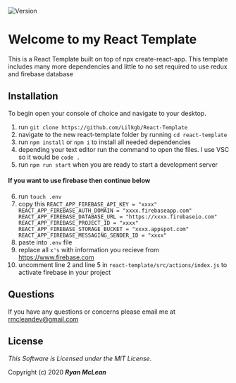 
![Version](https://img.shields.io/badge/Version-1.0-brightgreen?style=for-the-badge)

# Welcome to my React Template

This is a React Template built on top of npx create-react-app. This template includes many more dependencies and little to no set required to use redux and firebase database

## Installation

To begin open your console of choice and navigate to your desktop.

1) run `git clone https://github.com/Lilkgb/React-Template`
2) navigate to the new react-template folder by running `cd react-template`
3) run `npm install` or `npm i` to install all needed dependencies
4) depending your text editor run the command to open the files. I use VSC so it would be `code .`
5) run `npm run start` when you are ready to start a development server

#### If you want to use firebase then continue below

6) run `touch .env`
7) copy this `
REACT_APP_FIREBASE_API_KEY = "xxxx"
REACT_APP_FIREBASE_AUTH_DOMAIN = "xxxx.firebaseapp.com"
REACT_APP_FIREBASE_DATABASE_URL = "https://xxxx.firebaseio.com"
REACT_APP_FIREBASE_PROJECT_ID = "xxxx"
REACT_APP_FIREBASE_STORAGE_BUCKET = "xxxx.appspot.com"
REACT_APP_FIREBASE_MESSAGING_SENDER_ID = "xxxx"
`
8) paste into `.env` file
9) replace all `x's` with information you recieve from https://www.firebase.com
10) uncomment line 2 and line 5 in `react-template/src/actions/index.js` to activate firebase in your project

## Questions

If you have any questions or concerns please email me at rmcleandev@gmail.com

## License

*This Software is Licensed under the MIT License.*

Copyright (c) 2020 **_Ryan McLean_**

